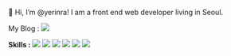 👋 Hi, I’m @yerinra! 
I am a front end web developer living in Seoul.


My Blog : <a href="https://yalef.tistory.com" target="_blank"><img src="https://img.shields.io/badge/Blog-000000?style=flat-square&logo=Tistory&logoColor=white"/></a>


<b>Skills   :     </b>
<img src="https://img.shields.io/badge/JavaScript-F7DF1E?style=flat-square&logo=JavaScript&logoColor=black"/>
<img src="https://img.shields.io/badge/React-61DAFB?style=flat-square&logo=React&logoColor=black"/>
<img src="https://img.shields.io/badge/TypeScript-3178C6?style=flat-square&logo=TypeScript&logoColor=white"/>
<img src="https://img.shields.io/badge/Next.js-000000?style=flat-square&logo=Next.js&logoColor=white"/>
<img src="https://img.shields.io/badge/HTML5-E34F26?style=flat-square&logo=HTML5&logoColor=white"/>
<img src="https://img.shields.io/badge/CSS3-1572B6?style=flat-square&logo=CSS3&logoColor=white"/>



<!---
- 👀 I’m interested in ...
- 🌱 I’m currently learning JavaScript
- 💞️ I’m looking to collaborate on ...
- 📫 How to reach me ...
yerinra/yerinra is a ✨ special ✨ repository because its `README.md` (this file) appears on your GitHub profile.
You can click the Preview link to take a look at your changes.
--->
